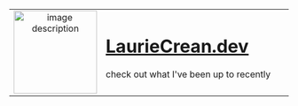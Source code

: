 <table style="width: 100%; border: none; text-align: left;">
  <tr>
    <td style="width: 30%; vertical-align: top; text-align: center;">
      <a href="http://lauriecrean.dev">
        <img src="https://github.com/user-attachments/assets/14c910fa-006f-484b-916a-8e1140928abf" 
             alt="image description" style="width: 150px;" />
      </a>
    </td>
    <td style="width: 70%; vertical-align: top;">
      <h1><a href="http://lauriecrean.dev">LaurieCrean.dev</a></h1>
      <p>check out what I've been up to recently</p>
    </td>
  </tr>
</table>

